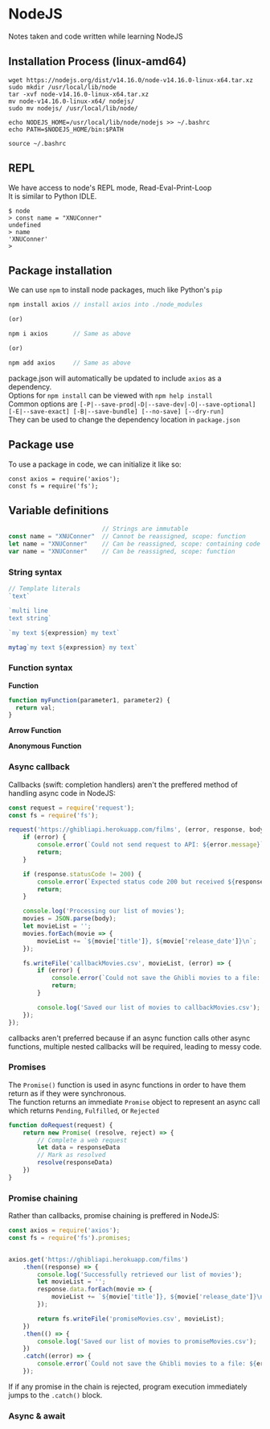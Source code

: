 # NodeJS
Notes taken and code written while learning NodeJS <br />

## Installation Process (linux-amd64)
```shell
wget https://nodejs.org/dist/v14.16.0/node-v14.16.0-linux-x64.tar.xz
sudo mkdir /usr/local/lib/node
tar -xvf node-v14.16.0-linux-x64.tar.xz
mv node-v14.16.0-linux-x64/ nodejs/
sudo mv nodejs/ /usr/local/lib/node/

echo NODEJS_HOME=/usr/local/lib/node/nodejs >> ~/.bashrc
echo PATH=$NODEJS_HOME/bin:$PATH

source ~/.bashrc 
```

## REPL
We have access to node's REPL mode, Read-Eval-Print-Loop <br />
It is similar to Python IDLE. <br />
```
$ node
> const name = "XNUConner"
undefined
> name
'XNUConner'
>
```

## Package installation
We can use `npm` to install node packages, much like Python's `pip` <br />
```javascript
npm install axios // install axios into ./node_modules

(or)

npm i axios       // Same as above

(or)

npm add axios     // Same as above
```
package.json will automatically be updated to include `axios` as a dependency. <br />
Options for `npm install` can be viewed with `npm help install` <br />
Common options are `[-P|--save-prod|-D|--save-dev|-O|--save-optional] [-E|--save-exact] [-B|--save-bundle] [--no-save] [--dry-run]` <br />
They can be used to change the dependency location in `package.json` <br />

## Package use
To use a package in code, we can initialize it like so: <br />
```
const axios = require('axios');
const fs = require('fs');
```

## Variable definitions
```javascript
                          // Strings are immutable
const name = "XNUConner"  // Cannot be reassigned, scope: function
let name = "XNUConner"    // Can be reassigned, scope: containing code block
var name = "XNUConner"    // Can be reassigned, scope: function
```

### String syntax
```javascript
// Template literals
`text`

`multi line
text string`

`my text ${expression} my text`

mytag`my text ${expression} my text`
```

### Function syntax
**Function** <br />
```javascript
function myFunction(parameter1, parameter2) {
  return val;
}
```

**Arrow Function** <br />

**Anonymous Function** <br />

### Async callback
Callbacks (swift: completion handlers) aren't the preffered method of handling async code in NodeJS: <br />
```javascript
const request = require('request');
const fs = require('fs');

request('https://ghibliapi.herokuapp.com/films', (error, response, body) => {
    if (error) {
        console.error(`Could not send request to API: ${error.message}`);
        return;
    }

    if (response.statusCode != 200) {
        console.error(`Expected status code 200 but received ${response.statusCode}.`);
        return;
    }

    console.log('Processing our list of movies');
    movies = JSON.parse(body);
    let movieList = '';
    movies.forEach(movie => {
        movieList += `${movie['title']}, ${movie['release_date']}\n`;
    });

    fs.writeFile('callbackMovies.csv', movieList, (error) => {
        if (error) {
            console.error(`Could not save the Ghibli movies to a file: ${error}`);
            return;
        }

        console.log('Saved our list of movies to callbackMovies.csv');
    });
});
```
callbacks aren't preferred because if an async function calls other async functions, multiple nested callbacks will be required, leading to messy code. <br />

### Promises
The `Promise()` function is used in async functions in order to have them return as if they were synchronous. <br />
The function returns an immediate `Promise` object to represent an async call which returns `Pending`, `Fulfilled`, or `Rejected` <br />
```javascript
function doRequest(request) {
    return new Promise( (resolve, reject) => {
        // Complete a web request
        let data = responseData
        // Mark as resolved
        resolve(responseData)
    })
}
```

### Promise chaining
Rather than callbacks, promise chaining is preffered in NodeJS: <br />
```javascript
const axios = require('axios');
const fs = require('fs').promises;


axios.get('https://ghibliapi.herokuapp.com/films')
    .then((response) => {
        console.log('Successfully retrieved our list of movies');
        let movieList = '';
        response.data.forEach(movie => {
            movieList += `${movie['title']}, ${movie['release_date']}\n`;
        });

        return fs.writeFile('promiseMovies.csv', movieList);
    })
    .then(() => {
        console.log('Saved our list of movies to promiseMovies.csv');
    })
    .catch((error) => {
        console.error(`Could not save the Ghibli movies to a file: ${error}`);
    });
```
If if any promise in the chain is rejected, program execution immediately jumps to the `.catch()` block. <br />

### Async & await

